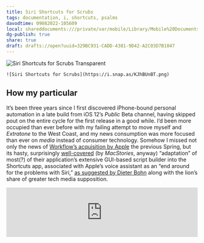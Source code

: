 ```yaml
---
title: Siri Shortcuts for Scrubs
tags: documentation, i, shortcuts, psalms
davodtime: 09082022-105609
local: shareddocuments:///private/var/mobile/Library/Mobile%20Documents/iCloud~md~obsidian/Documents/OBSHIDDIAN/drafts/329BC931-CADD-4381-9D42-A2C03D7B1047.md
dg-publish: true
share: true
draft: drafts://open?uuid=329BC931-CADD-4381-9D42-A2C03D7B1047
---
```


![Siri Shortcuts for Scrubs Transparent](https://i.snap.as/RR7Ll6xx.png)

`![Siri Shortcuts for Scrubs](https://i.snap.as/KJhBUnBT.png)`

## How my particular

It’s been three years since I first discovered iPhone-bound personal automation in a late build from iOS 12’s *Public* Beta channel, having skipped pout on the entire cycle for the first release in a good while. I’d been more occupied than ever before with my failing attempt to move myself and *Extratone* to the West Coast, and my news consumption was more focused than ever on *media* instead of consumer technology. Somehow I missed not only the news of [Workflow’s acquisition by Apple](https://www.macstories.net/news/apple-acquires-workflow/,) the previous Spring, but its hasty, surprisingly [well-covered](https://www.macstories.net/stories/shortcuts-a-new-vision-for-siri-and-ios-automation/) (by *MacStories*, anyway) “adaptation” of most(?) of their application’s extensive GUI-based script builder into the Shortcuts app, associated with Apple’s voice assistant as an “end around for the problems with Siri,” [as suggested by Dieter Bohn](https://pca.st/episode/9d2ada21-dc11-41a4-b000-1aefcdd641ca?t=361.0) along with the lion’s share of greater tech media supposition. 

<iframe src="https://www.listennotes.com/podcasts/end-user/siri-shortcuts-are-ios-12s--Vlsfa8engC/embed/" height="130px" width="100%" style="width: 1px; min-width: 100%;" frameborder="0" scrolling="no" loading="lazy"></iframe>

